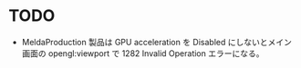 # TODO

* MeldaProduction 製品は GPU acceleration を Disabled にしないとメイン画面の
  opengl:viewport で 1282 Invalid Operation エラーになる。